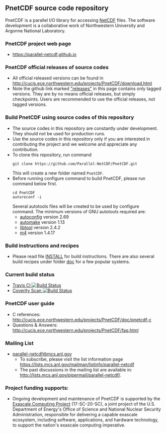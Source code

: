 ## PnetCDF source code repository

PnetCDF is a parallel I/O library for accessing
[NetCDF](http://www.unidata.ucar.edu/software/netcdf) files. The software
development is a collaborative work of Northwestern University and Argonne
National Laboratory.

### PnetCDF project web page
* https://parallel-netcdf.github.io

### PnetCDF official releases of source codes
* All official released versions can be found in
  http://cucis.ece.northwestern.edu/projects/PnetCDF/download.html
* Note the github link marked
  ["releases"](https://github.com/Parallel-NetCDF/PnetCDF/releases) in this
  page contains only tagged versions. They are by no means official releases,
  but simply checkpoints. Users are recommended to use the official releases,
  not tagged versions.

### Build PnetCDF using source codes of this repository
* The source codes in this repository are constantly under development. They
  should not be used for production runs.
* Use the source codes in this repository only if you are interested in
  contributing the project and we welcome and appreciate any contribution.
* To clone this repository, run command
  ```
  git clone https://github.com/Parallel-NetCDF/PnetCDF.git
  ```
  This will create a new folder named `PnetCDF`.
* Before running configure command to build PnetCDF, please run command below first.
  ```
  cd PnetCDF
  autoreconf -i
  ```
  Several autotools files will be created to be used by configure command.
  The minimum versions of GNU autotools required are:
  + [autoconfig](https://www.gnu.org/software/autoconf/autoconf.html) version 2.69
  + [automake](https://www.gnu.org/software/automake) version 1.13
  + [libtool](https://www.gnu.org/software/libtool) version 2.4.2
  + [m4](https://www.gnu.org/software/m4/m4.html) version 1.4.17

### Build instructions and recipes
* Please read file
  [INSTALL](https://github.com/Parallel-NetCDF/PnetCDF/blob/master/INSTALL) for
  build instructions. There are also several build recipes under folder
  [doc](https://github.com/Parallel-NetCDF/PnetCDF/tree/master/doc) for a few
  popular systems.

### Current build status
* [Travis CI ![Build Status](https://travis-ci.org/Parallel-NetCDF/PnetCDF.svg?branch=master)](https://travis-ci.org/Parallel-NetCDF/PnetCDF)
* [Coverity Scan ![Build Status](https://scan.coverity.com/projects/15801/badge.svg)](https://scan.coverity.com/projects/parallel-netcdf-pnetcdf)

### PnetCDF user guide
* C references: http://cucis.ece.northwestern.edu/projects/PnetCDF/doc/pnetcdf-c
* Questions & Answers: http://cucis.ece.northwestern.edu/projects/PnetCDF/faq.html

### Mailing List
* parallel-netcdf@mcs.anl.gov
  + To subscribe, please visit the list information page
    https://lists.mcs.anl.gov/mailman/listinfo/parallel-netcdf
  + The past discussions in the mailing list are available in:
    http://lists.mcs.anl.gov/pipermail/parallel-netcdf/.

### Project funding supports:
* Ongoing development and maintenance of PnetCDF is supported by the [Exascale
  Computing Project](https://www.exascaleproject.org) (17-SC-20-SC), a joint
  project of the U.S. Department of Energy's Office of Science and National
  Nuclear Security Administration, responsible for delivering a capable
  exascale ecosystem, including software, applications, and hardware
  technology, to support the nation's exascale computing imperative.

